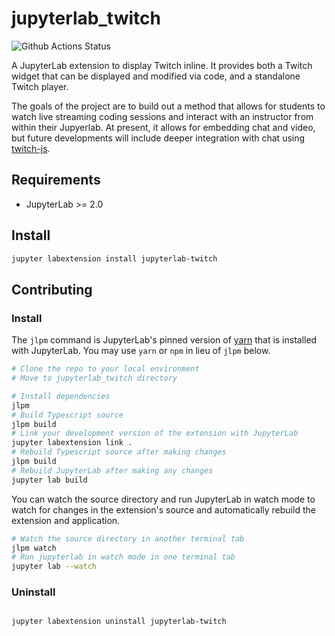 # jupyterlab_twitch

![Github Actions Status](https://github.com/matthewturk/jupyterlab_twitch/workflows/Build/badge.svg)

A JupyterLab extension to display Twitch inline.  It provides both a Twitch widget that can be displayed and modified via code, and a standalone Twitch player.

The goals of the project are to build out a method that allows for students to watch live streaming coding sessions and interact with an instructor from within their Jupyerlab.  At present, it allows for embedding chat and video, but future developments will include deeper integration with chat using [twitch-js](https://github.com/twitch-js/twitch-js/).



## Requirements

* JupyterLab >= 2.0

## Install

```bash
jupyter labextension install jupyterlab-twitch
```

## Contributing

### Install

The `jlpm` command is JupyterLab's pinned version of
[yarn](https://yarnpkg.com/) that is installed with JupyterLab. You may use
`yarn` or `npm` in lieu of `jlpm` below.

```bash
# Clone the repo to your local environment
# Move to jupyterlab_twitch directory

# Install dependencies
jlpm
# Build Typescript source
jlpm build
# Link your development version of the extension with JupyterLab
jupyter labextension link .
# Rebuild Typescript source after making changes
jlpm build
# Rebuild JupyterLab after making any changes
jupyter lab build
```

You can watch the source directory and run JupyterLab in watch mode to watch for changes in the extension's source and automatically rebuild the extension and application.

```bash
# Watch the source directory in another terminal tab
jlpm watch
# Run jupyterlab in watch mode in one terminal tab
jupyter lab --watch
```

### Uninstall

```bash

jupyter labextension uninstall jupyterlab-twitch
```
